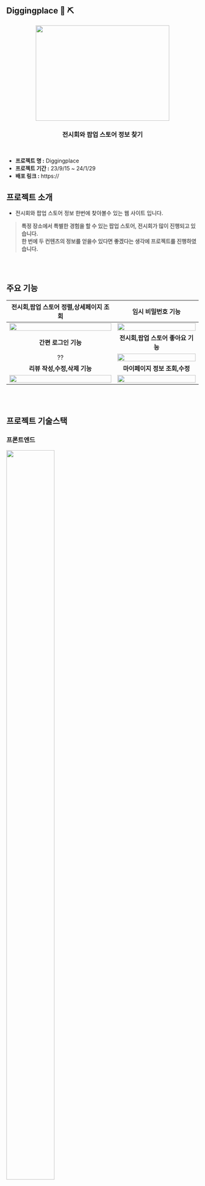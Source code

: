 ## Diggingplace  :gem: ⛏️
<div align="center">
<img src="https://github.com/sdyproject/diggingplace/assets/126428651/ba52afad-ef27-4453-8ef4-ad58cf787b75"  width="350" height="250">
   
  ### 전시회와 팝업 스토어 정보 찾기
  <br>
</div>

- **프로젝트 명 :** Diggingplace 
- **프로젝트 기간 :** 23/9/15 ~ 24/1/29
- **배포 링크 :** https:// 




## 프로젝트 소개 

- 전시회와 팝업 스토어 정보 한번에 찾아볼수 있는 웹 사이트 입니다.

  
> **특정 장소에서 특별한 경험을 할 수 있는 팝업 스토어, 전시회가 많이 진행되고 있습니다.** <br>
> **한 번에 두 컨텐츠의 정보를 얻을수 있다면 좋겠다는 생각에 프로젝트를 진행하였습니다.**



  
  



<br></br>
## 주요 기능 
|                                                  <b>전시회,팝업 스토어 정렬,상세페이지 조회</b>                                                   |                                                   <b>임시 비밀번호 기능</b>                                                   |
|:----------------------------------------------------------------------------------------------------------------------:|:---------------------------------------------------------------------------------------------------------------------:|
| <img width="100%" height="100%"  src="https://github.com/sdyproject/diggingplace/assets/126428651/6ff6249e-e4b0-4b3a-ba52-79db6eecbe68"> | <img width="100%" height="100%"  src="https://github.com/sdyproject/diggingplace/assets/126428651/4548fc63-526b-4cf9-aed7-d61c970bd630">   |
|                                                    <b>간편 로그인 기능</b>                                                     |                                                   <b>전시회,팝업 스토어 좋아요 기능</b>                                                    |
|  ??  | <img width="100%" height="100%"  src="https://github.com/sdyproject/diggingplace/assets/126428651/a20f9209-291f-4572-b545-a5c8d90eabcd">    | </br>
|                                                   <b>리뷰 작성,수정,삭제 기능</b>                                                    |                                                  <b>마이페이지 정보 조회,수정</b>                                                   |
| <img width="100%" height="100%"  src="https://github.com/sdyproject/diggingplace/assets/126428651/94572416-3c46-4ecc-a926-09924ee3bce4">  | <img width="100%" height="100%" src="https://github.com/sdyproject/diggingplace/assets/126428651/86dd8d8b-170a-483d-8435-23a325ccba76"> | </br>

<br></br>



## 프로젝트 기술스택 

### 프론트엔드
<img width="50%" height="70%"  src="https://github.com/sdyproject/diggingplace/assets/126428651/613ac374-420b-41f2-82fb-4723e0fadb1b">

### 백엔드
<img width="50%" height="70%"  src="https://github.com/sdyproject/diggingplace/assets/126428651/808db35a-3cc5-44e7-828f-eed79ac2a2d7">

### 인프라
<img width="50%" height="70%"  src="https://github.com/sdyproject/diggingplace/assets/126428651/37c2e105-64a9-4d26-afdc-b5f943603d04">



<br></br>
## 프로젝트 아키텍쳐 & 문서 
### DB Schema 
<img width="100%" height="90%"  src="https://github.com/sdyproject/diggingplace/assets/126428651/d3d7f019-f3f4-4b7d-83c6-554ee486ac00">


## CI/CD
<img width="100%" height="90%"  src="https://github.com/sdyproject/diggingplace/assets/126428651/09b49760-5c24-4803-95ed-a4d2fd192dcd">








